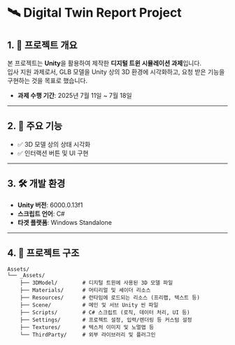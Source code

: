 # 🛰️ Digital Twin Report Project

## 1. 📌 프로젝트 개요

본 프로젝트는 **Unity**을 활용하여 제작한 **디지털 트윈 시뮬레이션 과제**입니다.  
입사 지원 과제로서, GLB 모델을 Unity 상의 3D 환경에 시각화하고, 요청 받은 기능을 구현하는 것을 목표로 했습니다.

- **과제 수행 기간**: 2025년 7월 11일 ~ 7월 18일

---

## 2. 🎯 주요 기능

- ✅ 3D 모델 상의 상태 시각화
- ✅ 인터랙션 버튼 및 UI 구현

---

## 3. 🛠️ 개발 환경

- **Unity 버전**: 6000.0.13f1
- **스크립트 언어**: C#
- **타겟 플랫폼**: Windows Standalone

---

## 4. 📂 프로젝트 구조

```plaintext
Assets/
└── _Assets/
    ├── 3DModel/        # 디지털 트윈에 사용된 3D 모델 파일
    ├── Materials/      # 머티리얼 및 셰이더 리소스
    ├── Resources/      # 런타임에 로드되는 리소스 (프리팹, 텍스트 등)
    ├── Scene/          # 메인 및 서브 Unity 씬 파일
    ├── Scripts/        # C# 스크립트 (로직, 데이터 처리, UI 등)
    ├── Settings/       # 프로젝트 설정, 입력/렌더링 등 커스텀 설정
    ├── Textures/       # 텍스처 이미지 및 노멀맵 등
    └── ThirdParty/     # 외부 라이브러리 및 플러그인
